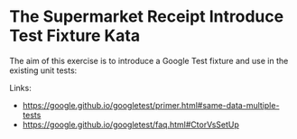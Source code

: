 # The Supermarket Receipt Introduce Test Fixture Kata

The aim of this exercise is to introduce a Google Test fixture and use in the existing unit tests:

Links:
* https://google.github.io/googletest/primer.html#same-data-multiple-tests
* https://google.github.io/googletest/faq.html#CtorVsSetUp
